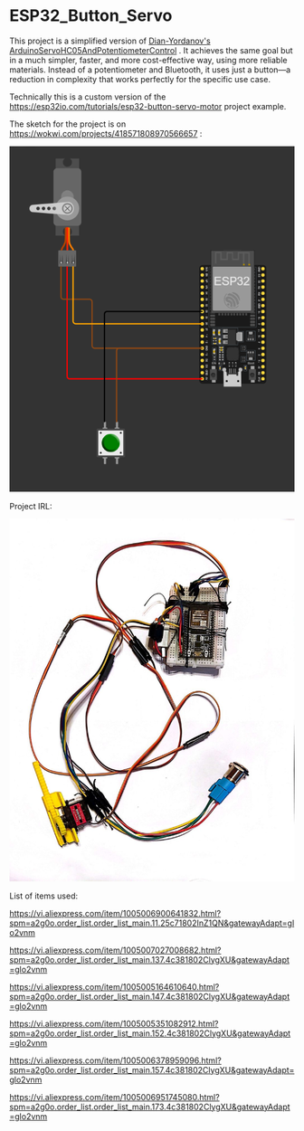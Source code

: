 # ESP32_Button_Servo

This project is a simplified version of [Dian-Yordanov's ArduinoServoHC05AndPotentiometerControl](https://github.com/Dian-Yordanov/ArduinoServoHC05AndPotentiometerControl) . It achieves the same goal but in a much simpler, faster, and more cost-effective way, using more reliable materials. Instead of a potentiometer and Bluetooth, it uses just a button—a reduction in complexity that works perfectly for the specific use case.

Technically this is a custom version of the https://esp32io.com/tutorials/esp32-button-servo-motor project example.

The sketch for the project is on https://wokwi.com/projects/418571808970566657 :

![alt text](https://raw.githubusercontent.com/Dian-Yordanov/ESP32_Button_Servo/refs/heads/main/pics/wowkiSketch.PNG?raw=true)

Project IRL:

![alt text](https://raw.githubusercontent.com/Dian-Yordanov/ESP32_Button_Servo/refs/heads/main/pics/1024-1301.jpg?raw=true)

List of items used:

https://vi.aliexpress.com/item/1005006900641832.html?spm=a2g0o.order_list.order_list_main.11.25c71802InZ1QN&gatewayAdapt=glo2vnm

https://vi.aliexpress.com/item/1005007027008682.html?spm=a2g0o.order_list.order_list_main.137.4c381802ClygXU&gatewayAdapt=glo2vnm

https://vi.aliexpress.com/item/1005005164610640.html?spm=a2g0o.order_list.order_list_main.147.4c381802ClygXU&gatewayAdapt=glo2vnm

https://vi.aliexpress.com/item/1005005351082912.html?spm=a2g0o.order_list.order_list_main.152.4c381802ClygXU&gatewayAdapt=glo2vnm

https://vi.aliexpress.com/item/1005006378959096.html?spm=a2g0o.order_list.order_list_main.157.4c381802ClygXU&gatewayAdapt=glo2vnm

https://vi.aliexpress.com/item/1005006951745080.html?spm=a2g0o.order_list.order_list_main.173.4c381802ClygXU&gatewayAdapt=glo2vnm
